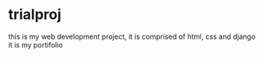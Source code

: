 # trialproj
this is my web development project, it is comprised of html, css and django
it is my portifolio



